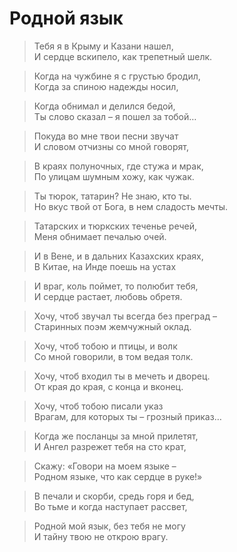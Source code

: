 # Родной язык 

> Тебя я в Крыму и Казани нашел,   
И сердце вскипело, как трепетный шелк.

> Когда на чужбине я с грустью бродил,   
Когда за спиною надежды носил,

> Когда обнимал и делился бедой,   
Ты слово сказал – я пошел за тобой…

> Покуда во мне твои песни звучат   
И словом отчизны со мной говорят,

> В краях полуночных, где стужа и мрак,   
По улицам шумным хожу, как чужак.

> Ты тюрок, татарин? Не знаю, кто ты.   
Но вкус твой от Бога, в нем сладость мечты.

> Татарских и тюркских теченье речей,   
Меня обнимает печалью очей.

> И в Вене, и в дальних Казахских краях,   
В Китае, на Инде поешь на устах

> И враг, коль поймет, то полюбит тебя,   
И сердце растает, любовь обретя.

> Хочу, чтоб звучал ты всегда без преград –   
Старинных поэм жемчужный оклад.

> Хочу, чтоб тобою и птицы, и волк   
Со мной говорили, в том ведая толк.

> Хочу, чтоб входил ты в мечеть и дворец.   
От края до края, с конца и вконец.

> Хочу, чтоб тобою писали указ   
Врагам, для которых ты – грозный приказ…

> Когда же посланцы за мной прилетят,   
И Ангел разрежет тебя на сто крат,

> Скажу: «Говори на моем языке –   
Родном языке, что как сердце в руке!»

> В печали и скорби, средь горя и бед,   
Во тьме и когда наступает рассвет,

> Родной мой язык, без тебя не могу   
И тайну твою не открою врагу.

